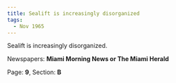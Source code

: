 ```yaml
---  
title: Sealift is increasingly disorganized  
tags:  
  - Nov 1965  
---  
```

  
Sealift is increasingly disorganized.  
  
Newspapers: **Miami Morning News or The Miami Herald**  
  
Page: **9**, Section: **B** 
